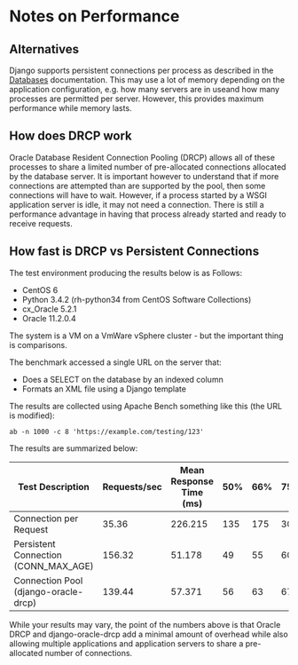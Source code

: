 # Notes on Performance

## Alternatives

Django supports persistent connections per process as described in the
[Databases](https://docs.djangoproject.com/en/1.9/ref/databases/)
documentation. This may use a lot of memory depending on the application
configuration, e.g. how many servers are in useand how many processes are
permitted per server. However, this provides maximum performance while memory
lasts.

## How does DRCP work

Oracle Database Resident Connection Pooling (DRCP) allows all of these
processes to share a limited number of pre-allocated connections allocated by
the database server. It is important however to understand that if more
connections are attempted than are supported by the pool, then some connections
will have to wait. However, if a process started by a WSGI application server
is idle, it may not need a connection. There is still a performance advantage
in having that process already started and ready to receive requests.

## How fast is DRCP vs Persistent Connections

The test environment producing the results below is as Follows:

 * CentOS 6
 * Python 3.4.2 (rh-python34 from CentOS Software Collections)
 * cx_Oracle 5.2.1
 * Oracle 11.2.0.4

The system is a VM on a VmWare vSphere cluster - but the important thing is comparisons.

The benchmark accessed a single URL on the server that:

 * Does a SELECT on the database by an indexed column
 * Formats an XML file using a Django template

The results are collected using Apache Bench something like this (the URL is modified):

```
ab -n 1000 -c 8 'https://example.com/testing/123'
```

The results are summarized below:


| Test Description | Requests/sec | Mean Response Time (ms) | 50% | 66% | 75% | 80% | 85% | 90% | 98% | 99% | 100% |
| ---------------- | ------------ | ----------------------- | --- | --- | --- | --- | --- | --- | --- | --- | ---- |
| Connection per Request | 35.36  | 226.215                 | 135 | 175 | 305 | 371 | 512 | 560 | 708 | 740 | 1210 |
| Persistent Connection (CONN_MAX_AGE) | 156.32 | 51.178    | 49  | 55  | 60  | 62  | 69  | 71  | 80  |  96 |  269 |
| Connection Pool (django-oracle-drcp) | 139.44 | 57.371    | 56  | 63  | 67  | 70  | 75  | 79  | 87  |  93 |  265 | 

While your results may vary, the point of the numbers above is that Oracle DRCP
and django-oracle-drcp add a minimal amount of overhead while also allowing
multiple applications and application servers to share a pre-allocated number
of connections.


